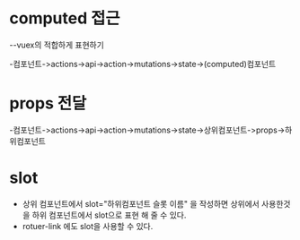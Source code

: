 # computed 접근

--vuex의 적합하게 표현하기

-컴포넌트->actions->api->action->mutations->state->(computed)컴포넌트

# props 전달

-컴포넌트->actions->api->action->mutations->state->상위컴포넌트->props->하위컴포넌트

# slot

- 상위 컴포넌트에서 slot="하위컴포넌트 슬롯 이름" 을 작성하면 상위에서 사용한것을 하위 컴포넌트에서 slot으로 표현 해 줄 수 있다.
- rotuer-link 에도 slot을 사용할 수 있다.
